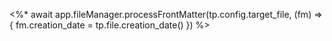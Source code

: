 <%* await app.fileManager.processFrontMatter(tp.config.target_file, (fm) => { fm.creation_date = tp.file.creation_date() }) %>
